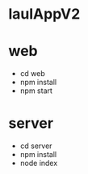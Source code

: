 # laulAppV2

# web

- cd web
- npm install
- npm start


# server

- cd server
- npm install
- node index



